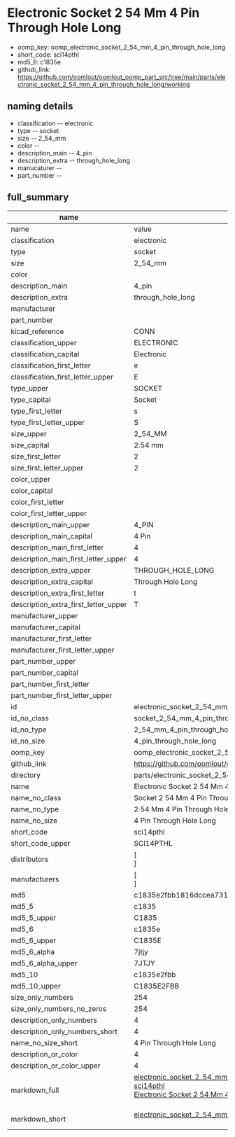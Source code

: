 # Electronic Socket 2 54 Mm 4 Pin Through Hole Long

  
* oomp_key: oomp_electronic_socket_2_54_mm_4_pin_through_hole_long 
* short_code: sci14pthl
* md5_6: c1835e  
* github_link: https://github.com/oomlout/oomlout_oomp_part_src/tree/main/parts/electronic_socket_2_54_mm_4_pin_through_hole_long/working  
## naming details
* classification -- electronic
* type -- socket
* size -- 2_54_mm
* color -- 
* description_main -- 4_pin
* description_extra -- through_hole_long
* manucaturer -- 
* part_number -- 





## full_summary
| name | value | 
| --- | --- | 
| name | value | 
| classification | electronic | 
| type | socket | 
| size | 2_54_mm | 
| color |  | 
| description_main | 4_pin | 
| description_extra | through_hole_long | 
| manufacturer |  | 
| part_number |  | 
| kicad_reference | CONN | 
| classification_upper | ELECTRONIC | 
| classification_capital | Electronic | 
| classification_first_letter | e | 
| classification_first_letter_upper | E | 
| type_upper | SOCKET | 
| type_capital | Socket | 
| type_first_letter | s | 
| type_first_letter_upper | S | 
| size_upper | 2_54_MM | 
| size_capital | 2.54 mm | 
| size_first_letter | 2 | 
| size_first_letter_upper | 2 | 
| color_upper |  | 
| color_capital |  | 
| color_first_letter |  | 
| color_first_letter_upper |  | 
| description_main_upper | 4_PIN | 
| description_main_capital | 4 Pin | 
| description_main_first_letter | 4 | 
| description_main_first_letter_upper | 4 | 
| description_extra_upper | THROUGH_HOLE_LONG | 
| description_extra_capital | Through Hole Long | 
| description_extra_first_letter | t | 
| description_extra_first_letter_upper | T | 
| manufacturer_upper |  | 
| manufacturer_capital |  | 
| manufacturer_first_letter |  | 
| manufacturer_first_letter_upper |  | 
| part_number_upper |  | 
| part_number_capital |  | 
| part_number_first_letter |  | 
| part_number_first_letter_upper |  | 
| id | electronic_socket_2_54_mm_4_pin_through_hole_long | 
| id_no_class | socket_2_54_mm_4_pin_through_hole_long | 
| id_no_type | 2_54_mm_4_pin_through_hole_long | 
| id_no_size | 4_pin_through_hole_long | 
| oomp_key | oomp_electronic_socket_2_54_mm_4_pin_through_hole_long | 
| github_link | https://github.com/oomlout/oomlout_oomp_part_src/tree/main/parts/electronic_socket_2_54_mm_4_pin_through_hole_long/working | 
| directory | parts/electronic_socket_2_54_mm_4_pin_through_hole_long | 
| name | Electronic Socket 2 54 Mm 4 Pin Through Hole Long | 
| name_no_class | Socket 2 54 Mm 4 Pin Through Hole Long | 
| name_no_type | 2 54 Mm 4 Pin Through Hole Long | 
| name_no_size | 4 Pin Through Hole Long | 
| short_code | sci14pthl | 
| short_code_upper | SCI14PTHL | 
| distributors | [<br>] | 
| manufacturers | [<br>] | 
| md5 | c1835e2fbb1816dccea731b19e50eaf6 | 
| md5_5 | c1835 | 
| md5_5_upper | C1835 | 
| md5_6 | c1835e | 
| md5_6_upper | C1835E | 
| md5_6_alpha | 7jtjy | 
| md5_6_alpha_upper | 7JTJY | 
| md5_10 | c1835e2fbb | 
| md5_10_upper | C1835E2FBB | 
| size_only_numbers | 254 | 
| size_only_numbers_no_zeros | 254 | 
| description_only_numbers | 4 | 
| description_only_numbers_short | 4 | 
| name_no_size_short | 4 Pin Through Hole Long | 
| description_or_color | 4 | 
| description_or_color_upper | 4 | 
| markdown_full | [electronic_socket_2_54_mm_4_pin_through_hole_long](https://github.com/oomlout/oomlout_oomp_part_src/tree/main/parts/electronic_socket_2_54_mm_4_pin_through_hole_long/working)<br>[sci14pthl](https://github.com/oomlout/oomlout_oomp_part_src/tree/main/parts/electronic_socket_2_54_mm_4_pin_through_hole_long/working)<br>[Electronic Socket 2 54 Mm 4 Pin Through Hole Long](https://github.com/oomlout/oomlout_oomp_part_src/tree/main/parts/electronic_socket_2_54_mm_4_pin_through_hole_long/working)<br><br> | 
| markdown_short | [electronic_socket_2_54_mm_4_pin_through_hole_long](https://github.com/oomlout/oomlout_oomp_part_src/tree/main/parts/electronic_socket_2_54_mm_4_pin_through_hole_long/working)<br><br> | 

